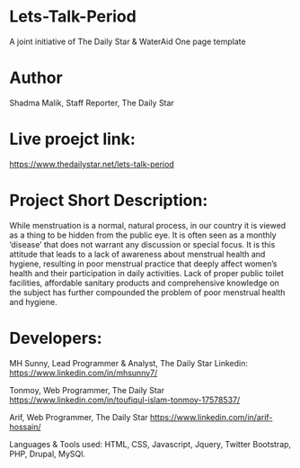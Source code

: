 # Lets-Talk-Period

A joint initiative of The Daily Star & WaterAid 
One page template 

Author
=====================
Shadma Malik, Staff Reporter, The Daily Star

Live proejct link:
===============
https://www.thedailystar.net/lets-talk-period
 
 
Project Short Description:
==============================
While menstruation is a normal, natural process, in our country it is viewed as a thing to be hidden from the public eye. It is often seen as a monthly ‘disease’ that does not warrant any discussion or special focus. It is this attitude that leads to a lack of awareness about menstrual health and hygiene, resulting in poor menstrual practice that deeply affect women’s health and their participation in daily activities. Lack of proper public toilet facilities, affordable sanitary products and comprehensive knowledge on the subject has further compounded the problem of poor menstrual health and hygiene.



Developers:
=======================

MH Sunny, Lead Programmer & Analyst, The Daily Star Linkedin: https://www.linkedin.com/in/mhsunny7/ 

Tonmoy, Web Programmer, The Daily Star https://www.linkedin.com/in/toufiqul-islam-tonmoy-17578537/

Arif, Web Programmer, The Daily Star https://www.linkedin.com/in/arif-hossain/


Languages & Tools used:
HTML, CSS, Javascript, Jquery, Twitter Bootstrap, PHP, Drupal, MySQl.


